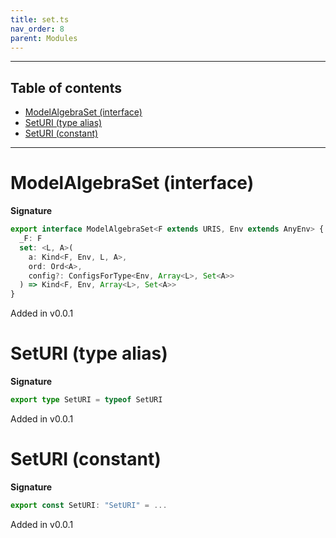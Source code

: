 ```yaml
---
title: set.ts
nav_order: 8
parent: Modules
---
```


---

<h2 class="text-delta">Table of contents</h2>

- [ModelAlgebraSet (interface)](#modelalgebraset-interface)
- [SetURI (type alias)](#seturi-type-alias)
- [SetURI (constant)](#seturi-constant)

---

# ModelAlgebraSet (interface)

**Signature**

```ts
export interface ModelAlgebraSet<F extends URIS, Env extends AnyEnv> {
  _F: F
  set: <L, A>(
    a: Kind<F, Env, L, A>,
    ord: Ord<A>,
    config?: ConfigsForType<Env, Array<L>, Set<A>>
  ) => Kind<F, Env, Array<L>, Set<A>>
}
```

Added in v0.0.1

# SetURI (type alias)

**Signature**

```ts
export type SetURI = typeof SetURI
```

Added in v0.0.1

# SetURI (constant)

**Signature**

```ts
export const SetURI: "SetURI" = ...
```

Added in v0.0.1
